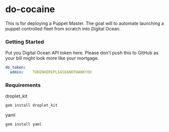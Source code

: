 # do-cocaine
This is for deploying a Puppet Master. The goal will to automate launching a puppet controlled fleet from scratch into Digital Ocean. 

### Getting Started
Put you Digital Ocean API token here. Please don't push this to GitHub as your bill might look more like your mortgage.
```yaml
do_token:
  admin:    TOKENHEREPLEASEANDTHANKYOU 
```

### Requirements
droplet_kit


```bash
gem install droplet_kit
```

yaml
```bash
gem install yaml
```